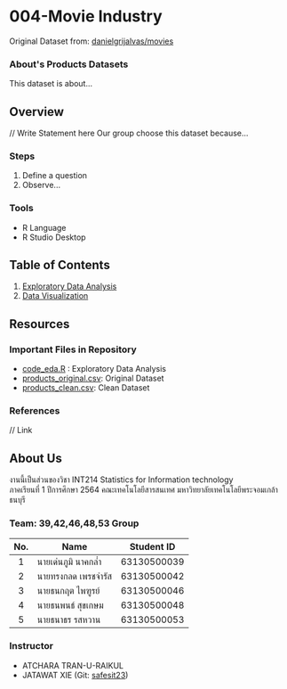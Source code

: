 # 004-Movie Industry
Original Dataset from: [danielgrijalvas/movies](https://www.kaggle.com/danielgrijalvas/movies)

### About's Products Datasets

This dataset is about...

## Overview

// Write Statement here
Our group choose this dataset because...

### Steps

1. Define a question
2. Observe...

### Tools

- R Language
- R Studio Desktop

## Table of Contents

1. [Exploratory Data Analysis](#)
2. [Data Visualization](#)

## Resources

### Important Files in Repository

- [code_eda.R](#) : Exploratory Data Analysis
- [products_original.csv](#): Original Dataset
- [products_clean.csv](#): Clean Dataset

### References

// Link

## About Us
งานนี้เป็นส่วนของวิชา INT214 Statistics for Information technology <br/> ภาคเรียนที่ 1 ปีการศึกษา 2564 คณะเทคโนโลยีสารสนเทศ มหาวิทยาลัยเทคโนโลยีพระจอมเกล้าธนบุรี

### Team: 39,42,46,48,53 Group
| No. | Name              | Student ID   |
|:---:|-------------------|--------------|
|  1  | นายเด่นภูมิ นาคกล่ำ    | 63130500039  |
|  2  | นายทรงกลด เพรชจำรัส  | 63130500042  |
|  3  | นายธนกฤต ไพฑูรย์     | 63130500046 |
|  4  | นายธนพนธ์ สุขเกษม     | 63130500048 |
|  5  | นายธนาธร รสหวาน     | 63130500053 |

### Instructor
- ATCHARA TRAN-U-RAIKUL
- JATAWAT XIE (Git: [safesit23](https://github.com/safesit23))
